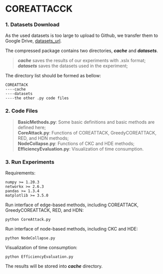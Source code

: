 # COREATTACCK

### 1. Datasets Download
As the used datasets is too large to upload to Github, we transfer them to Google Drive, 
[datasets_url](https://drive.google.com/file/d/1r1TqzlBdrjDP5lUTX7RwDf7RikH7dWUT/view?usp=sharing).

The compressed package contains two directories, ***cache*** and ***datasets***.
> ***cache*** saves the results of our experiments with .xslx format; <br />
> ***datasets*** saves the datasets used in the experiment; <br />

The directory list should be formed as bellow:

    COREATTACK
    ----cache
    ----datasets
    ----the other .py code files

### 2. Code Files

> **BasicMethods.py**: Some basic definitions and basic methods are defined here;<br />
> **CoreAttack.py**: Functions of COREATTACK, GreedyCOREATTACK, RED, and HDN methods;<br />
> **NodeCollapse.py**: Functions of CKC and HDE methods;<br />
> **EfficiencyEvaluation.py**: Visualization of time consumption.

### 3. Run Experiments

Requirements:

    numpy >= 1.20.3
    networkx >= 2.6.3
    pandas >= 1.3.4
    matplotlib >= 3.5.0

Run interface of edge-based methods, including COREATTACK, GreedyCOREATTACK, RED, and HDN:

    python CoreAttack.py
    
Run interface of node-based methods, including CKC and HDE:

    python NodeCollapse.py
    
Visualization of time consumption:

    python EfficiencyEvaluation.py

The results will be stored into ***cache*** directory.
